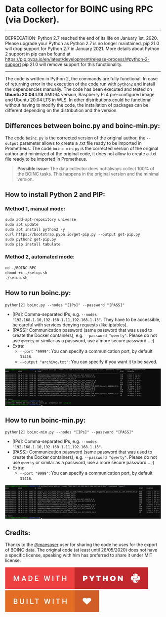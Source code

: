 # Data collector for BOINC using RPC (via Docker).
***
DEPRECATION: Python 2.7 reached the end of its life on January 1st, 2020. Please upgrade your Python as Python 2.7 is no longer maintained. pip 21.0 will drop support for Python 2.7 in January 2021. More details about Python 2 support in pip can be found at https://pip.pypa.io/en/latest/development/release-process/#python-2-support pip 21.0 will remove support for this functionality.
***

The code is written in Python 2, the commands are fully functional. In case of returning error in the execution of the code run with ```python2``` and install the dependencies manually. The code has been executed and tested on **Ubuntu 20.04 LTS** AMD64 version, Raspberry Pi 4 pre-configured image and Ubuntu 20.04 LTS in WLS. In other distributions could be functional without having to modify the code, the installation of packages can be different depending on the distribution and the version.

## Differences between boinc.py and boinc-min.py:
The code ```boinc.py``` is the corrected version of the original author, the ```--output``` parameter allows to create a .txt file ready to be imported in Prometheus. The code ```boinc-min.py``` is the corrected version of the original author and minimized of the original code, it does not allow to create a .txt file ready to be imported in Prometheus.

> **Possible issue**: The data collector does not always collect 100% of the BOINC tasks. This happens in the original version and the minimal version.

## How to install Python 2 and PIP:
### Method 1, manual mode:
```
sudo add-apt-repository universe
sudo apt update
sudo apt install python2 -y
curl https://bootstrap.pypa.io/get-pip.py --output get-pip.py
sudo python2 get-pip.py
sudo pip install tabulate
```

### Method 2, automated mode:
```
cd ./BOINC-RPC
chmod +x ./setup.sh
./setup.sh
```

## How to run boinc.py:
```
python[2] boinc.py --nodes "[IPs]" --password "[PASS]"
```

- [IPs]: Comma-separated IPs, e.g. ```--nodes "192.168.1.10,192.168.1.11,192.168.1.13"```. They have to be accessible, be careful with services denying requests (like iptables).
- [PASS]: Communication password (same password that was used to create the Docker containers), e.g. ```--password "qwerty"```. Please do not use ```qwerty``` or similar as a password, use a more secure password... ;)
- Extra:
    -   ```--port "9999"```: You can specify a communication port, by default ```31416```.
    -   ```--output "archivo.txt"```: You can specify if you want it to be saved.

![Boinc.py](./media/boinc.png)

## How to run boinc-min.py:
```
python[2] boinc-min.py --nodes "[IPs]" --password "[PASS]"
```

- [IPs]: Comma-separated IPs, e.g. ```--nodes "192.168.1.10,192.168.1.11,192.168.1.13"```.
- [PASS]: Communication password (same password that was used to create the Docker containers), e.g. ```--password "qwerty"```. Please do not use ```qwerty``` or similar as a password, use a more secure password... ;)
- Extra:
    -   ```--port "9999"```: You can specify a communication port, by default ```31416```.

![Boinc-min.py](./media/boinc-min.png)

## Credits:

Thanks to the [@maesoser](https://github.com/maesoser) user for sharing the code he uses for the export of BOINC data. The original code (at least until 26/05/2020) does not have a specific license, speaking with him has preferred to share it under MIT license.

![Made with Python](media/made-with-python.svg) ![Made with love](media/built-with-love.svg)

